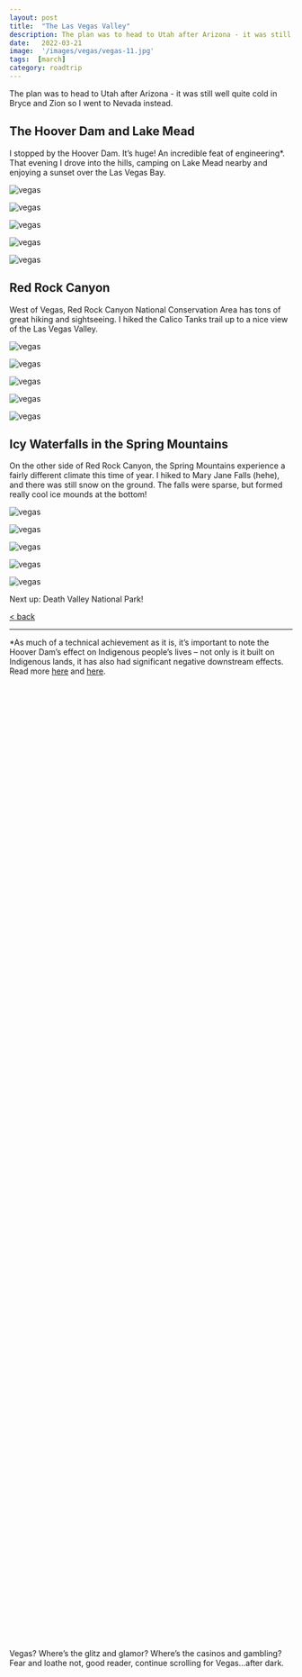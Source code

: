 ```yaml
---
layout: post
title:  "The Las Vegas Valley"
description: The plan was to head to Utah after Arizona - it was still quite cold in Bryce and Zion so I went to Nevada instead.
date:   2022-03-21
image:  '/images/vegas/vegas-11.jpg'
tags:  [march]
category: roadtrip
---
```


The plan was to head to Utah after Arizona - it was still well quite cold in Bryce and Zion so I went to Nevada instead.

## The Hoover Dam and Lake Mead

I stopped by the Hoover Dam. It’s huge! An incredible feat of engineering*. That evening I drove into the hills, camping on Lake Mead nearby and enjoying a sunset over the Las Vegas Bay.

![vegas]({{site.baseurl}}/images/vegas/vegas-1.jpg#wide)

![vegas]({{site.baseurl}}/images/vegas/vegas-2.jpg#wide)

![vegas]({{site.baseurl}}/images/vegas/vegas-3.jpg#wide)

![vegas]({{site.baseurl}}/images/vegas/vegas-4.jpg#wide)

![vegas]({{site.baseurl}}/images/vegas/vegas-5.jpg#wide)

## Red Rock Canyon

West of Vegas, Red Rock Canyon National Conservation Area has tons of great hiking and sightseeing. I hiked the Calico Tanks trail up to a nice view of the Las Vegas Valley.

![vegas]({{site.baseurl}}/images/vegas/vegas-6.jpg#wide)

![vegas]({{site.baseurl}}/images/vegas/vegas-7.jpg#wide)

![vegas]({{site.baseurl}}/images/vegas/vegas-8.jpg#wide)

![vegas]({{site.baseurl}}/images/vegas/vegas-9.jpg#wide)

![vegas]({{site.baseurl}}/images/vegas/vegas-10.jpg#wide)

## Icy Waterfalls in the Spring Mountains

On the other side of Red Rock Canyon, the Spring Mountains experience a fairly different climate this time of year. I hiked to Mary Jane Falls (hehe), and there was still snow on the ground. The falls were sparse, but formed really cool ice mounds at the bottom!

![vegas]({{site.baseurl}}/images/vegas/vegas-11.jpg#wide)

![vegas]({{site.baseurl}}/images/vegas/vegas-12.jpg#wide)

![vegas]({{site.baseurl}}/images/vegas/vegas-13.jpg#wide)

![vegas]({{site.baseurl}}/images/vegas/vegas-14.jpg#wide)

![vegas]({{site.baseurl}}/images/vegas/vegas-15.jpg#wide)

Next up: Death Valley National Park!

<a href="{{site.baseurl}}/roadtrip">&lt; back</a>

***

\*As much of a technical achievement as it is, it’s important to note the Hoover Dam’s effect on Indigenous people’s lives – not only is it built on Indigenous lands, it has also had significant negative downstream effects. Read more <a href="https://sci-hub.se/https://journals.sagepub.com/doi/abs/10.1177/1532708616640012?journalCode=csca" target="_blank">here</a> and <a href="https://digitalcommons.trinity.edu/cgi/viewcontent.cgi?article=1183&context=tipiti" target="_blank">here</a>.

&nbsp;  
&nbsp;  
&nbsp;  
&nbsp;  
&nbsp;  
&nbsp;  
&nbsp;  
&nbsp;  
&nbsp;  
&nbsp;  
&nbsp;  
&nbsp;  
&nbsp;  
&nbsp;  
&nbsp;  
&nbsp;  
&nbsp;  
&nbsp;  
&nbsp;  
&nbsp;  
&nbsp;  
&nbsp;  
&nbsp;  
&nbsp;  
&nbsp;  
&nbsp;  
&nbsp;  
&nbsp;  
&nbsp;  
&nbsp;  
&nbsp;  
&nbsp;  
&nbsp;  
&nbsp;  
&nbsp;  
&nbsp;  
&nbsp;  
&nbsp;  
&nbsp;  
&nbsp;  
&nbsp;  
&nbsp;  
&nbsp;  
&nbsp;  
&nbsp;  
&nbsp;  
&nbsp;  
&nbsp;  
&nbsp;  
&nbsp;  
&nbsp;  
&nbsp;  
&nbsp;  
&nbsp;  
&nbsp;  
&nbsp;  
&nbsp;  
&nbsp;  
&nbsp;  
&nbsp;  
&nbsp;  
&nbsp;  
&nbsp;  
&nbsp;  
&nbsp;  
&nbsp;  
&nbsp;  
&nbsp;  
&nbsp;  
&nbsp;  
&nbsp;  
&nbsp;  
&nbsp;  
&nbsp;  
&nbsp;  
&nbsp;  
&nbsp;  
&nbsp;  
&nbsp;  
&nbsp;  
&nbsp;  
&nbsp;  
&nbsp;  
&nbsp;  
&nbsp;  
&nbsp;  
&nbsp;  
&nbsp;  
&nbsp;  
&nbsp;  
&nbsp;  
&nbsp;  
&nbsp;  
&nbsp;  
&nbsp;  
&nbsp;  
&nbsp;  
&nbsp;  
&nbsp;  
&nbsp;  

Vegas? Where’s the glitz and glamor? Where’s the casinos and gambling? Fear and loathe not, good reader, continue scrolling for Vegas…after dark.

&nbsp;  
&nbsp;  
&nbsp;  
&nbsp;  
&nbsp;  
&nbsp;  
&nbsp;  
&nbsp;  
&nbsp;  
&nbsp;  
&nbsp;  
&nbsp;  
&nbsp;  
&nbsp;  
&nbsp;  
&nbsp;  
&nbsp;  
&nbsp;  
&nbsp;  
&nbsp;  
&nbsp;  
&nbsp;  
&nbsp;  
&nbsp;  
&nbsp;  
&nbsp;  
&nbsp;  
&nbsp;  
&nbsp;  